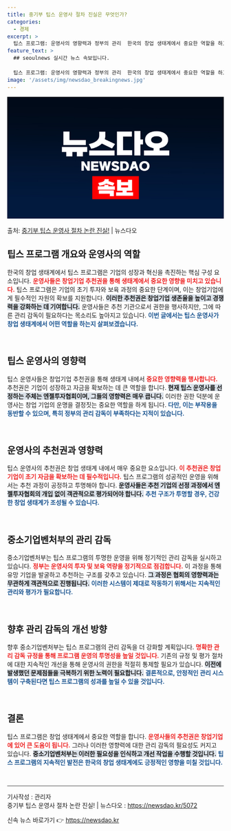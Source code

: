 ```yaml
---
title: 중기부 팁스 운영사 절차 진실은 무엇인가?
categories:
  - 경제
excerpt: >
  팁스 프로그램: 운영사의 영향력과 정부의 관리  한국의 창업 생태계에서 중요한 역할을 하고 있는 팁스 프로그…
feature_text: >
  ## seoulnews 실시간 뉴스 속보입니다.

  팁스 프로그램: 운영사의 영향력과 정부의 관리  한국의 창업 생태계에서 중요한 역할을 하고 있는 팁스 프로그…
image: '/assets/img/newsdao_breakingnews.jpg'
---
```


![뉴스다오 속보](/assets/img/newsdao_breakingnews.jpg)

<p>출처: <a href="https://newsdao.kr/5072" rel="dofollow">중기부 팁스 운영사 절차 논란 진실!</a> | 뉴스다오</p>

<h2 data-ke-size="size26">팁스 프로그램 개요와 운영사의 역할</h2>

<p data-ke-size="size16">한국의 창업 생태계에서 팁스 프로그램은 기업의 성장과 혁신을 촉진하는 핵심 구성 요소입니다. <b><span style="color: #ee2323;">운영사들은 창업기업 추천권을 통해 생태계에서 중요한 영향을 미치고 있습니다.</span></b> 팁스 프로그램은 기업의 초기 투자와 보육 과정의 중요한 단계이며, 이는 창업기업에게 필수적인 자원의 확보를 지원합니다. <b><span style="background-color: #21538527;">이러한 추천권은 창업기업 생존율을 높이고 경쟁력을 강화하는 데 기여합니다.</span></b> 운영사들은 추천 기관으로서 권한을 행사하지만, 그에 따른 관리 감독이 필요하다는 목소리도 높아지고 있습니다. <b><span style="color: #1a5490;">이번 글에서는 팁스 운영사가 창업 생태계에서 어떤 역할을 하는지 살펴보겠습니다.</span></b></p>

<p data-ke-size="size16">&nbsp;</p>

<h2 data-ke-size="size26">팁스 운영사의 영향력</h2>

<p data-ke-size="size16">팁스 운영사들은 창업기업 추천권을 통해 생태계 내에서 <b><span style="color: #ee2323;">중요한 영향력을 행사합니다.</span></b> 추천권은 기업이 성장하고 자금을 확보하는 데 큰 역할을 합니다. <b><span style="background-color: #21538527;">현재 팁스 운영사를 선정하는 주체는 엔젤투자협회이며, 그들의 영향력은 매우 큽니다.</span></b> 이러한 권한 덕분에 운영사는 창업 기업의 운명을 결정짓는 중요한 역할을 하게 됩니다. <b><span style="color: #1a5490;">다만, 이는 부작용을 동반할 수 있으며, 특히 정부의 관리 감독이 부족하다는 지적이 있습니다.</span></b></p>

<p data-ke-size="size16">&nbsp;</p>

<h2 data-ke-size="size26">운영사의 추천권과 영향력</h2>

<p data-ke-size="size16">팁스 운영사의 추천권은 창업 생태계 내에서 매우 중요한 요소입니다. <b><span style="color: #ee2323;">이 추천권은 창업 기업이 초기 자금을 확보하는 데 필수적입니다.</span></b> 팁스 프로그램의 성공적인 운영을 위해서는 추천 과정이 공정하고 투명해야 합니다. <b><span style="background-color: #21538527;">운영사들은 추천 기업의 선정 과정에서 엔젤투자협회의 개입 없이 객관적으로 평가되어야 합니다.</span></b> <b><span style="color: #1a5490;">추천 구조가 투명할 경우, 건강한 창업 생태계가 조성될 수 있습니다.</span></b></p>

<p data-ke-size="size16">&nbsp;</p>

<h2 data-ke-size="size26">중소기업벤처부의 관리 감독</h2>

<p data-ke-size="size16">중소기업벤처부는 팁스 프로그램의 투명한 운영을 위해 정기적인 관리 감독을 실시하고 있습니다. <b><span style="color: #ee2323;">정부는 운영사의 투자 및 보육 역량을 정기적으로 점검합니다.</span></b> 이 과정을 통해 유망 기업을 발굴하고 추천하는 구조를 갖추고 있습니다. <b><span style="background-color: #21538527;">그 과정은 협회의 영향력과는 무관하게 객관적으로 진행됩니다.</span></b> <b><span style="color: #1a5490;">이러한 시스템이 제대로 작동하기 위해서는 지속적인 관리와 평가가 필요합니다.</span></b></p>

<p data-ke-size="size16">&nbsp;</p>

<h2 data-ke-size="size26">향후 관리 감독의 개선 방향</h2>

<p data-ke-size="size16">향후 중소기업벤처부는 팁스 프로그램의 관리 감독을 더 강화할 계획입니다. <b><span style="color: #ee2323;">명확한 관리 감독 규정을 통해 프로그램 운영의 투명성을 높일 것입니다.</span></b> 기존의 규정 및 평가 절차에 대한 지속적인 개선을 통해 운영사의 권한을 적절히 통제할 필요가 있습니다. <b><span style="background-color: #21538527;">이전에 발생했던 문제점들을 극복하기 위한 노력이 필요합니다.</span></b> <b><span style="color: #1a5490;">결론적으로, 안정적인 관리 시스템이 구축된다면 팁스 프로그램의 성과를 높일 수 있을 것입니다.</span></b></p>

<p data-ke-size="size16">&nbsp;</p>

<h2 data-ke-size="size26">결론</h2>

<p data-ke-size="size16">팁스 프로그램은 창업 생태계에서 중요한 역할을 합니다. <b><span style="color: #ee2323;">운영사들의 추천권은 창업기업에 있어 큰 도움이 됩니다.</span></b> 그러나 이러한 영향력에 대한 관리 감독의 필요성도 커지고 있습니다. <b><span style="background-color: #21538527;">중소기업벤처부는 이러한 필요성을 인식하고 개선 작업을 수행할 것입니다.</span></b> <b><span style="color: #1a5490;">팁스 프로그램의 지속적인 발전은 한국의 창업 생태계에도 긍정적인 영향을 미칠 것입니다.</span></b></p>

<p data-ke-size="size16">&nbsp;</p>

<hr style="height:1px;border:none;background-color:#333;" />

<p data-ke-size="size16">기사작성 : 관리자<br>중기부 팁스 운영사 절차 논란 진실! | 뉴스다오  : <a href="https://newsdao.kr/5072">https://newsdao.kr/5072</a></p> 

신속 뉴스 바로가기 👉 <a href="https://newsdao.kr" rel="dofollow">https://newsdao.kr</a>


